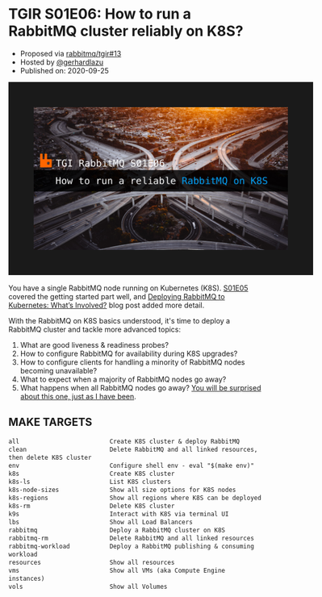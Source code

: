 # TGIR S01E06: How to run a RabbitMQ cluster reliably on K8S?

* Proposed via [rabbitmq/tgir#13](https://github.com/rabbitmq/tgir/issues/13)
* Hosted by [@gerhardlazu](https://twitter.com/gerhardlazu)
* Published on: 2020-09-25

<a href="https://www.youtube.com/watch?v=TGIRS01E06" target="_blank"><img src="video.jpg" border="50" /></a>

You have a single RabbitMQ node running on Kubernetes (K8S).
[S01E05](https://github.com/rabbitmq/tgir/tree/S01E05/s01/e05) covered the getting started part well, and [Deploying RabbitMQ to Kubernetes: What’s Involved?](https://www.rabbitmq.com/blog/2020/08/10/deploying-rabbitmq-to-kubernetes-whats-involved/) blog post added more detail.

With the RabbitMQ on K8S basics understood, it's time to deploy a RabbitMQ cluster and tackle more advanced topics:

1. What are good liveness & readiness probes?
2. How to configure RabbitMQ for availability during K8S upgrades?
3. How to configure clients for handling a minority of RabbitMQ nodes becoming unavailable?
4. What to expect when a majority of RabbitMQ nodes go away?
5. What happens when all RabbitMQ nodes go away? [You will be surprised about this one, just as I have been](https://stackoverflow.com/questions/62355470/how-to-configure-a-rabbitmq-cluster-in-kubernetes-with-a-mounted-persistent-volu?stw=2).



## MAKE TARGETS

```
all                         Create K8S cluster & deploy RabbitMQ
clean                       Delete RabbitMQ and all linked resources, then delete K8S cluster
env                         Configure shell env - eval "$(make env)"
k8s                         Create K8S cluster
k8s-ls                      List K8S clusters
k8s-node-sizes              Show all size options for K8S nodes
k8s-regions                 Show all regions where K8S can be deployed
k8s-rm                      Delete K8S cluster
k9s                         Interact with K8S via terminal UI
lbs                         Show all Load Balancers
rabbitmq                    Deploy a RabbitMQ cluster on K8S
rabbitmq-rm                 Delete RabbitMQ and all linked resources
rabbitmq-workload           Deploy a RabbitMQ publishing & consuming workload
resources                   Show all resources
vms                         Show all VMs (aka Compute Engine instances)
vols                        Show all Volumes
```
